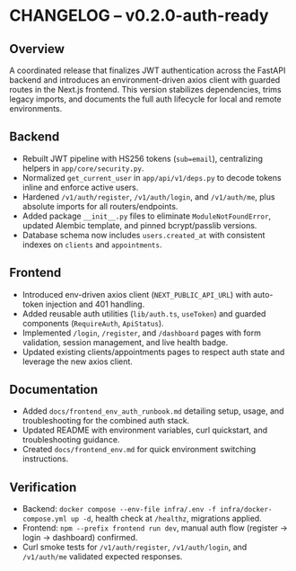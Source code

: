 # CHANGELOG – v0.2.0-auth-ready

## Overview
A coordinated release that finalizes JWT authentication across the FastAPI backend and introduces an environment-driven axios client with guarded routes in the Next.js frontend. This version stabilizes dependencies, trims legacy imports, and documents the full auth lifecycle for local and remote environments.

## Backend
- Rebuilt JWT pipeline with HS256 tokens (`sub=email`), centralizing helpers in `app/core/security.py`.
- Normalized `get_current_user` in `app/api/v1/deps.py` to decode tokens inline and enforce active users.
- Hardened `/v1/auth/register`, `/v1/auth/login`, and `/v1/auth/me`, plus absolute imports for all routers/endpoints.
- Added package `__init__.py` files to eliminate `ModuleNotFoundError`, updated Alembic template, and pinned bcrypt/passlib versions.
- Database schema now includes `users.created_at` with consistent indexes on `clients` and `appointments`.

## Frontend
- Introduced env-driven axios client (`NEXT_PUBLIC_API_URL`) with auto-token injection and 401 handling.
- Added reusable auth utilities (`lib/auth.ts`, `useToken`) and guarded components (`RequireAuth`, `ApiStatus`).
- Implemented `/login`, `/register`, and `/dashboard` pages with form validation, session management, and live health badge.
- Updated existing clients/appointments pages to respect auth state and leverage the new axios client.

## Documentation
- Added `docs/frontend_env_auth_runbook.md` detailing setup, usage, and troubleshooting for the combined auth stack.
- Updated README with environment variables, curl quickstart, and troubleshooting guidance.
- Created `docs/frontend_env.md` for quick environment switching instructions.

## Verification
- Backend: `docker compose --env-file infra/.env -f infra/docker-compose.yml up -d`, health check at `/healthz`, migrations applied.
- Frontend: `npm --prefix frontend run dev`, manual auth flow (register → login → dashboard) confirmed.
- Curl smoke tests for `/v1/auth/register`, `/v1/auth/login`, and `/v1/auth/me` validated expected responses.
